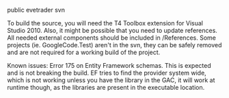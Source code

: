 public evetrader svn

To build the source, you will need the T4 Toolbox extension for Visual Studio 2010. Also, it might be possible that you need to update references. All needed external components should be included in /References. Some projects (ie. GoogleCode.Test) aren't in the svn, they can be safely removed and are not required for a working build of the project.

Known issues: Error 175 on Entity Framework schemas. This is expected and is not breaking the build. EF tries to find the provider system wide, which is not working unless you have the library in the GAC, it will work at runtime though, as the libraries are present in the executable location.